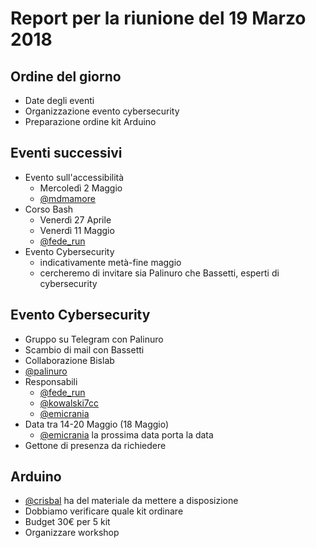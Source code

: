 # Report per la riunione del 19 Marzo 2018

## Ordine del giorno

- Date degli eventi
- Organizzazione evento cybersecurity
- Preparazione ordine kit Arduino

## Eventi successivi

- Evento sull'accessibilità
  - Mercoledì 2 Maggio
  - [@mdmamore](https://t.me/mdmamore)
- Corso Bash
  - Venerdì 27 Aprile
  - Venerdì 11 Maggio
  - [@fede_run](https://t.me/fede_run)
- Evento Cybersecurity
  - indicativamente metà-fine maggio
  - cercheremo di invitare sia Palinuro che Bassetti, esperti di cybersecurity

## Evento Cybersecurity

- Gruppo su Telegram con Palinuro
- Scambio di mail con Bassetti
- Collaborazione Bislab
- [@palinuro](https://t.me/palinuro)
- Responsabili
  - [@fede_run](https://t.me/fede_run)
  - [@kowalski7cc](https://t.me/kowalski7cc)
  - [@emicrania](https://t.me/emicrania)
- Data tra 14-20 Maggio (18 Maggio)
  - [@emicrania](https://t.me/emicrania) la prossima data porta la data
- Gettone di presenza da richiedere

## Arduino

- [@crisbal](https://t.me/crisbal) ha del materiale da mettere a disposizione
- Dobbiamo verificare quale kit ordinare
- Budget 30€ per 5 kit
- Organizzare workshop
